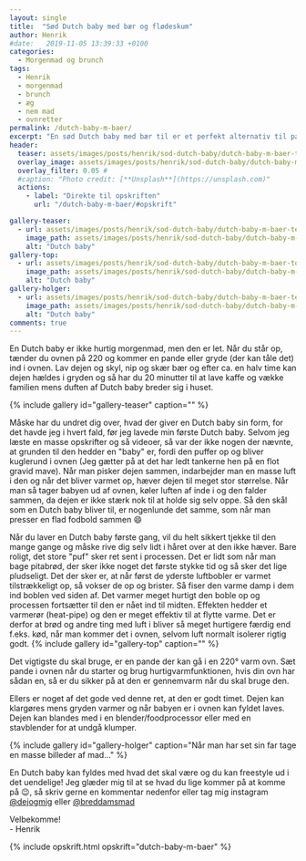```yaml
---
layout: single
title:  "Sød Dutch baby med bær og flødeskum"
author: Henrik
#date:   2019-11-05 13:39:33 +0100
categories:  
  - Morgenmad og brunch
tags: 
  - Henrik
  - morgenmad
  - brunch
  - æg
  - nem mad
  - ovnretter
permalink: /dutch-baby-m-baer/
excerpt: "En sød Dutch baby med bær til er et perfekt alternativ til pandekager. Man får følelsen af at spise en rigtig lækker brunch, men den er lige så nærende og mættende som en omelet"
header:
  teaser: assets/images/posts/henrik/sod-dutch-baby/dutch-baby-m-baer-teaser.jpg
  overlay_image: assets/images/posts/henrik/sod-dutch-baby/dutch-baby-m-baer-header.jpg
  overlay_filter: 0.05 # 
  #caption: "Photo credit: [**Unsplash**](https://unsplash.com)"
  actions:
    - label: "Direkte til opskriften"
      url: "/dutch-baby-m-baer/#opskrift"

gallery-teaser:
  - url: assets/images/posts/henrik/sod-dutch-baby/dutch-baby-m-baer-teaser.jpg
    image_path: assets/images/posts/henrik/sod-dutch-baby/dutch-baby-m-baer-teaser.jpg
    alt: "Dutch baby"
gallery-top:
  - url: assets/images/posts/henrik/sod-dutch-baby/dutch-baby-m-baer-top.jpg
    image_path: assets/images/posts/henrik/sod-dutch-baby/dutch-baby-m-baer-top.jpg
    alt: "Dutch baby"
gallery-holger:
  - url: assets/images/posts/henrik/sod-dutch-baby/dutch-baby-m-baer-teaser-holger.jpg
    image_path: assets/images/posts/henrik/sod-dutch-baby/dutch-baby-m-baer-teaser-holger.jpg
    alt: "Dutch baby"
comments: true
---
```


En Dutch baby er ikke hurtig morgenmad, men den er let. Når du står op, tænder du ovnen på 220 og kommer en pande eller gryde (der kan tåle det) ind i ovnen. Lav dejen og skyl, nip og skær bær og efter ca. en halv time kan dejen hældes i gryden og så har du 20 minutter til at lave kaffe og vække familien mens duften af Dutch baby breder sig i huset.

{% include gallery id="gallery-teaser"  caption="" %}

Måske har du undret dig over, hvad der giver en Dutch baby sin form, for det havde jeg i hvert fald, før jeg lavede min første Dutch baby. Selvom jeg læste en masse opskrifter og så videoer, så var der ikke nogen der nævnte, at grunden til den hedder en "baby" er, fordi den puffer op og bliver kuglerund i ovnen (Jeg gætter på at det har ledt tankerne hen på en flot gravid mave). Når man pisker dejen sammen, indarbejder man en masse luft i den og når det bliver varmet op, hæver dejen til meget stor størrelse. Når man så tager babyen ud af ovnen, køler luften af inde i og den falder sammen, da dejen er ikke stærk nok til at holde sig selv oppe. Så den skål som en Dutch baby bliver til, er nogenlunde det samme, som når man presser en flad fodbold sammen :smile:

Når du laver en Dutch baby første gang, vil du helt sikkert tjekke til den mange gange og måske rive dig selv lidt i håret over at den ikke hæver. Bare roligt, det store "puf" sker ret sent i processen. Det er lidt som når man bage pitabrød, der sker ikke noget det første stykke tid og så sker det lige pludseligt. Det der sker er, at når først de yderste luftbobler er varmet tilstrækkeligt op, så vokser de op og brister. Så fiser den varme damp i dem ind boblen ved siden af. Det varmer meget hurtigt den boble op og processen fortsætter til den er nået ind til midten. Effekten hedder et varmerør (heat-pipe) og den er meget effektiv til at flytte varme. Det er derfor at brød og andre ting med luft i bliver så meget hurtigere færdig end f.eks. kød, når man kommer det i ovnen, selvom luft normalt isolerer rigtig godt. 
{% include gallery id="gallery-top"  caption="" %}

Det vigtigste du skal bruge, er en pande der kan gå i en 220&deg; varm ovn. Sæt pande i ovnen når du starter og brug hurtigvarmfunktionen, hvis din ovn har sådan en, så er du sikker på at den er gennemvarm når du skal bruge den. 

Ellers er noget af det gode ved denne ret, at den er godt timet. Dejen kan klargøres mens gryden varmer og når babyen er i ovnen kan fyldet laves. Dejen kan blandes med i en blender/foodprocessor eller med en stavblender for at undgå klumper.

{% include gallery id="gallery-holger"  caption="Når man har set sin far tage en masse billeder af mad..." %}

En Dutch baby kan fyldes med hvad det skal være og du kan freestyle ud i det uendelige! Jeg glæder mig til at se hvad du lige kommer på at komme på :wink:, så skriv gerne en kommentar nedenfor eller tag mig instagram [@dejogmig](https://www.instagram.com/dejogmig/) eller [@breddamsmad](https://www.instagram.com/breddamsmad/)

Velbekomme!  
\- Henrik 

{% include opskrift.html opskrift="dutch-baby-m-baer" %}